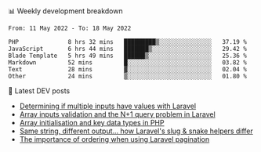 📊 Weekly development breakdown
<!--START_SECTION:waka-->

```text
From: 11 May 2022 - To: 18 May 2022

PHP              8 hrs 32 mins   █████████▒░░░░░░░░░░░░░░░   37.19 %
JavaScript       6 hrs 44 mins   ███████▒░░░░░░░░░░░░░░░░░   29.42 %
Blade Template   5 hrs 49 mins   ██████▒░░░░░░░░░░░░░░░░░░   25.36 %
Markdown         52 mins         █░░░░░░░░░░░░░░░░░░░░░░░░   03.82 %
Text             28 mins         ▓░░░░░░░░░░░░░░░░░░░░░░░░   02.04 %
Other            24 mins         ▒░░░░░░░░░░░░░░░░░░░░░░░░   01.80 %
```

<!--END_SECTION:waka-->

📕 Latest DEV posts
<!-- BLOG-POST-LIST:START -->
- [Determining if multiple inputs have values with Laravel](https://dev.to/michaelvickersuk/determining-if-multiple-inputs-have-values-with-laravel-km6)
- [Array inputs validation and the N+1 query problem in Laravel](https://dev.to/michaelvickersuk/array-inputs-validation-and-the-n1-query-problem-in-laravel-2agb)
- [Array initialisation and key data types in PHP](https://dev.to/michaelvickersuk/array-initialisation-and-key-data-types-in-php-1e5b)
- [Same string, different output... how Laravel&#39;s slug &amp; snake helpers differ](https://dev.to/michaelvickersuk/same-string-different-output-how-laravels-slug-snake-helpers-differ-1ccj)
- [The importance of ordering when using Laravel pagination](https://dev.to/michaelvickersuk/the-importance-of-ordering-when-using-laravel-pagination-1e37)
<!-- BLOG-POST-LIST:END -->

